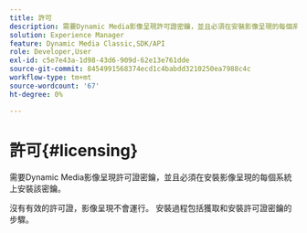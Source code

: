 ```yaml
---
title: 許可
description: 需要Dynamic Media影像呈現許可證密鑰，並且必須在安裝影像呈現的每個系統上安裝該密鑰。
solution: Experience Manager
feature: Dynamic Media Classic,SDK/API
role: Developer,User
exl-id: c5e7e43a-1d98-43d6-909d-62e13e761dde
source-git-commit: 8454991568374ecd1c4babdd3210250ea7988c4c
workflow-type: tm+mt
source-wordcount: '67'
ht-degree: 0%

---
```


# 許可{#licensing}

需要Dynamic Media影像呈現許可證密鑰，並且必須在安裝影像呈現的每個系統上安裝該密鑰。

沒有有效的許可證，影像呈現不會運行。 安裝過程包括獲取和安裝許可證密鑰的步驟。
